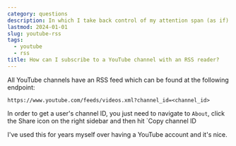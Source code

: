 ```yaml
---
category: questions
description: In which I take back control of my attention span (as if)
lastmod: 2024-01-01
slug: youtube-rss
tags:
  - youtube
  - rss
title: How can I subscribe to a YouTube channel with an RSS reader?
---
```

All YouTube channels have an RSS feed which can be found at the following endpoint:

```
https://www.youtube.com/feeds/videos.xml?channel_id=<channel_id>
```

In order to get a user's channel ID, you just need to navigate to `About`, click the Share icon on the right sidebar and then hit `Copy channel ID

I've used this for years myself over having a YouTube account and it's nice.
